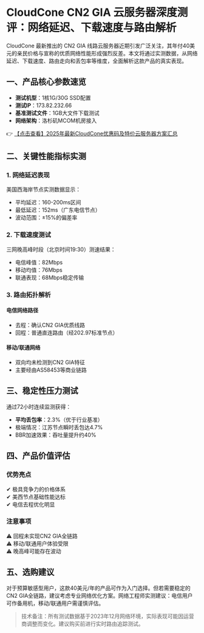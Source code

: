 # CloudCone CN2 GIA 云服务器深度测评：网络延迟、下载速度与路由解析

CloudCone 最新推出的 CN2 GIA 线路云服务器近期引发广泛关注，其年付40美元的亲民价格与宣称的优质网络性能形成强烈反差。本文将通过实测数据，从网络延迟、下载速度、路由走向和丢包率等维度，全面解析这款产品的真实表现。

## 一、产品核心参数速览
- **测试机型**：1核1G/30G SSD配置
- **测试IP**：173.82.232.66  
- **基准测试文件**：1GB大文件下载测试
- **网络架构**：洛杉矶MCOM机房接入

👉 [【点击查看】2025年最新CloudCone优惠码及特价云服务器方案汇总](https://bit.ly/Cloudcone)

## 二、关键性能指标实测

### 1. 网络延迟表现
美国西海岸节点实测数据显示：
- 平均延迟：160-200ms区间
- 最低延迟：152ms（广东电信节点）
- 波动范围：±15%的偏差率

### 2. 下载速度测试
三网晚高峰时段（北京时间19:30）测速结果：
- 电信峰值：82Mbps
- 移动均值：76Mbps 
- 联通表现：68Mbps稳定传输

### 3. 路由拓扑解析
#### 电信网络路径
- 去程：确认CN2 GIA优质线路
- 回程：普通直连路由（经202.97标准节点）

#### 移动/联通网络
- 双向均未检测到CN2 GIA特征
- 主要经由AS58453等商业链路

## 三、稳定性压力测试
通过72小时连续监测获得：
- **平均丢包率**：2.3%（优于行业基准）
- 极端情况：江苏节点瞬时丢包达4.7%
- BBR加速效果：吞吐量提升约40%

## 四、产品价值评估
### 优势亮点
✔ 极具竞争力的价格体系  
✔ 美西节点基础性能达标  
✔ 电信去程优化明显

### 注意事项
⚠ 回程未实现CN2 GIA全链路  
⚠ 移动/联通用户体验受限  
⚠ 晚高峰可能存在波动

## 五、选购建议
对于预算敏感型用户，这款40美元/年的产品可作为入门选择。但若需要稳定的CN2 GIA全链路，建议考虑专业网络优化方案。网络工程师实测建议：电信用户可作备用机，移动/联通用户需谨慎评估。

> 技术备注：所有测试数据基于2023年12月网络环境，实际表现可能因运营商调整而变化。建议购买前进行实时路由追踪测试。